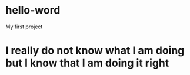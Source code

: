 # hello-word
My first project
<h1> I really do not know what I am doing but I know that I am doing it right</h1>


